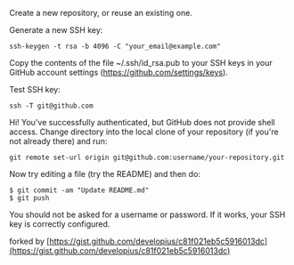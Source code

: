 Create a new repository, or reuse an existing one.

Generate a new SSH key:
~~~
ssh-keygen -t rsa -b 4096 -C "your_email@example.com"
~~~
Copy the contents of the file ~/.ssh/id_rsa.pub to your SSH keys in your GitHub account settings (https://github.com/settings/keys).

Test SSH key:
~~~
ssh -T git@github.com
~~~
Hi! You've successfully authenticated, but GitHub does not provide shell access.
Change directory into the local clone of your repository (if you're not already there) and run:
~~~
git remote set-url origin git@github.com:username/your-repository.git
~~~
Now try editing a file (try the README) and then do:
~~~
$ git commit -am "Update README.md"
$ git push
~~~

You should not be asked for a username or password. If it works, your SSH key is correctly configured.

forked by [https://gist.github.com/developius/c81f021eb5c5916013dc](https://gist.github.com/developius/c81f021eb5c5916013dc)
